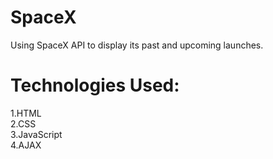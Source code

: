 # SpaceX
Using SpaceX API to display its past and upcoming launches.

# Technologies Used:
1.HTML\
2.CSS\
3.JavaScript\
4.AJAX
